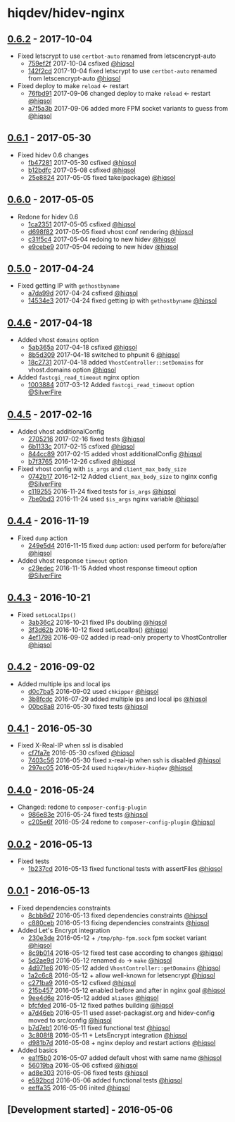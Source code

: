 # hiqdev/hidev-nginx

## [0.6.2] - 2017-10-04

- Fixed letscrypt to use `certbot-auto` renamed from letscencrypt-auto
    - [759ef2f] 2017-10-04 csfixed [@hiqsol]
    - [142f2cd] 2017-10-04 fixed letscrypt to use `certbot-auto` renamed from letscencrypt-auto [@hiqsol]
- Fixed deploy to make `reload` <- restart
    - [76fbd91] 2017-09-06 changed deploy to make `reload` <- restart [@hiqsol]
    - [a7f5a3b] 2017-09-06 added more FPM socket variants to guess from [@hiqsol]

## [0.6.1] - 2017-05-30

- Fixed hidev 0.6 changes
    - [fb47281] 2017-05-30 csfixed [@hiqsol]
    - [b12bdfc] 2017-05-08 csfixed [@hiqsol]
    - [25e8824] 2017-05-05 fixed take(package) [@hiqsol]

## [0.6.0] - 2017-05-05

- Redone for hidev 0.6
    - [1ca2351] 2017-05-05 csfixed [@hiqsol]
    - [d698f82] 2017-05-05 fixed vhost conf rendering [@hiqsol]
    - [c31f5c4] 2017-05-04 redoing to new hidev [@hiqsol]
    - [e9cebe9] 2017-05-04 redoing to new hidev [@hiqsol]

## [0.5.0] - 2017-04-24

- Fixed getting IP with `gethostbyname`
    - [a7da99d] 2017-04-24 csfixed [@hiqsol]
    - [14534e3] 2017-04-24 fixed getting ip with `gethostbyname` [@hiqsol]

## [0.4.6] - 2017-04-18

- Added vhost `domains` option
    - [5ab365a] 2017-04-18 csfixed [@hiqsol]
    - [8b5d309] 2017-04-18 switched to phpunit 6 [@hiqsol]
    - [18c2731] 2017-04-18 added `VhostController::setDomains` for vhost.domains option [@hiqsol]
- Added `fastcgi_read_timeout` nginx option
    - [1003884] 2017-03-12 Added `fastcgi_read_timeout` option [@SilverFire]

## [0.4.5] - 2017-02-16

- Added vhost additionalConfig
    - [2705216] 2017-02-16 fixed tests [@hiqsol]
    - [6b1133c] 2017-02-15 csfixed [@hiqsol]
    - [844cc89] 2017-02-15 added vhost additionalConfig [@hiqsol]
    - [b7f3765] 2016-12-26 csfixed [@hiqsol]
- Fixed vhost config with `is_args` and `client_max_body_size`
    - [0742b17] 2016-12-12 Added `client_max_body_size` to nginx config [@SilverFire]
    - [c119255] 2016-11-24 fixed tests for `is_args` [@hiqsol]
    - [7be0bd3] 2016-11-24 used `$is_args` nginx variable [@hiqsol]

## [0.4.4] - 2016-11-19

- Fixed `dump` action
    - [249e5d4] 2016-11-15 fixed `dump` action: used perform for before/after [@hiqsol]
- Added vhost response `timeout` option
    - [c29edec] 2016-11-15 Added vhost response timeout option [@SilverFire]

## [0.4.3] - 2016-10-21

- Fixed `setLocalIps()`
    - [3ab36c2] 2016-10-21 fixed IPs doubling [@hiqsol]
    - [3f3d62b] 2016-10-12 fixed setLocalIps() [@hiqsol]
    - [4ef1798] 2016-09-02 added ip read-only property to VhostController [@hiqsol]

## [0.4.2] - 2016-09-02

- Added multiple ips and local ips
    - [d0c7ba5] 2016-09-02 used `chkipper` [@hiqsol]
    - [3b8fcdc] 2016-07-29 added multiple ips and local ips [@hiqsol]
    - [00bc8a8] 2016-05-30 fixed tests [@hiqsol]

## [0.4.1] - 2016-05-30

- Fixed X-Real-IP when ssl is disabled
    - [cf7fa7e] 2016-05-30 csfixed [@hiqsol]
    - [7403c56] 2016-05-30 fixed x-real-ip when ssh is disabled [@hiqsol]
    - [297ec05] 2016-05-24 used `hiqdev/hidev-hiqdev` [@hiqsol]

## [0.4.0] - 2016-05-24

- Changed: redone to `composer-config-plugin`
    - [986e83e] 2016-05-24 fixed tests [@hiqsol]
    - [c205e6f] 2016-05-24 redone to `composer-config-plugin` [@hiqsol]

## [0.0.2] - 2016-05-13

- Fixed tests
    - [1b237cd] 2016-05-13 fixed functional tests with assertFiles [@hiqsol]

## [0.0.1] - 2016-05-13

- Fixed dependencies constraints
    - [8cbb8d7] 2016-05-13 fixed dependencies constraints [@hiqsol]
    - [c880ceb] 2016-05-13 fixing dependencies constraints [@hiqsol]
- Added Let's Encrypt integration
    - [230e3de] 2016-05-12 + `/tmp/php-fpm.sock` fpm socket variant [@hiqsol]
    - [8c9b014] 2016-05-12 fixed test case according to changes [@hiqsol]
    - [5d2ae9d] 2016-05-12 renamed `do` -> `make` [@hiqsol]
    - [4d971e6] 2016-05-12 added `VhostController::getDomains` [@hiqsol]
    - [1a2c6c8] 2016-05-12 + allow well-known for letsencrypt [@hiqsol]
    - [c271ba9] 2016-05-12 csfixed [@hiqsol]
    - [215b457] 2016-05-12 enabled before and after in nginx goal [@hiqsol]
    - [9ee4d6e] 2016-05-12 added `aliases` [@hiqsol]
    - [bfcfded] 2016-05-12 fixed pathes building [@hiqsol]
    - [a7d46eb] 2016-05-11 used asset-packagist.org and hidev-config moved to src/config [@hiqsol]
    - [b7d7eb1] 2016-05-11 fixed functional test [@hiqsol]
    - [3c808f8] 2016-05-11 + LetsEncrypt integration [@hiqsol]
    - [d981b7d] 2016-05-08 + nginx deploy and restart actions [@hiqsol]
- Added basics
    - [ea1f5b0] 2016-05-07 added default vhost with same name [@hiqsol]
    - [56019ba] 2016-05-06 csfixed [@hiqsol]
    - [ad8e303] 2016-05-06 fixed tests [@hiqsol]
    - [e592bcd] 2016-05-06 added functional tests [@hiqsol]
    - [eeffa35] 2016-05-06 inited [@hiqsol]

## [Development started] - 2016-05-06

[@hiqsol]: https://github.com/hiqsol
[sol@hiqdev.com]: https://github.com/hiqsol
[@SilverFire]: https://github.com/SilverFire
[d.naumenko.a@gmail.com]: https://github.com/SilverFire
[@tafid]: https://github.com/tafid
[andreyklochok@gmail.com]: https://github.com/tafid
[@BladeRoot]: https://github.com/BladeRoot
[bladeroot@gmail.com]: https://github.com/BladeRoot
[cf7fa7e]: https://github.com/hiqdev/hidev-nginx/commit/cf7fa7e
[7403c56]: https://github.com/hiqdev/hidev-nginx/commit/7403c56
[297ec05]: https://github.com/hiqdev/hidev-nginx/commit/297ec05
[986e83e]: https://github.com/hiqdev/hidev-nginx/commit/986e83e
[c205e6f]: https://github.com/hiqdev/hidev-nginx/commit/c205e6f
[1b237cd]: https://github.com/hiqdev/hidev-nginx/commit/1b237cd
[8cbb8d7]: https://github.com/hiqdev/hidev-nginx/commit/8cbb8d7
[c880ceb]: https://github.com/hiqdev/hidev-nginx/commit/c880ceb
[230e3de]: https://github.com/hiqdev/hidev-nginx/commit/230e3de
[8c9b014]: https://github.com/hiqdev/hidev-nginx/commit/8c9b014
[5d2ae9d]: https://github.com/hiqdev/hidev-nginx/commit/5d2ae9d
[4d971e6]: https://github.com/hiqdev/hidev-nginx/commit/4d971e6
[1a2c6c8]: https://github.com/hiqdev/hidev-nginx/commit/1a2c6c8
[c271ba9]: https://github.com/hiqdev/hidev-nginx/commit/c271ba9
[215b457]: https://github.com/hiqdev/hidev-nginx/commit/215b457
[9ee4d6e]: https://github.com/hiqdev/hidev-nginx/commit/9ee4d6e
[bfcfded]: https://github.com/hiqdev/hidev-nginx/commit/bfcfded
[a7d46eb]: https://github.com/hiqdev/hidev-nginx/commit/a7d46eb
[b7d7eb1]: https://github.com/hiqdev/hidev-nginx/commit/b7d7eb1
[3c808f8]: https://github.com/hiqdev/hidev-nginx/commit/3c808f8
[d981b7d]: https://github.com/hiqdev/hidev-nginx/commit/d981b7d
[ea1f5b0]: https://github.com/hiqdev/hidev-nginx/commit/ea1f5b0
[56019ba]: https://github.com/hiqdev/hidev-nginx/commit/56019ba
[ad8e303]: https://github.com/hiqdev/hidev-nginx/commit/ad8e303
[e592bcd]: https://github.com/hiqdev/hidev-nginx/commit/e592bcd
[eeffa35]: https://github.com/hiqdev/hidev-nginx/commit/eeffa35
[3b8fcdc]: https://github.com/hiqdev/hidev-nginx/commit/3b8fcdc
[00bc8a8]: https://github.com/hiqdev/hidev-nginx/commit/00bc8a8
[d0c7ba5]: https://github.com/hiqdev/hidev-nginx/commit/d0c7ba5
[3ab36c2]: https://github.com/hiqdev/hidev-nginx/commit/3ab36c2
[3f3d62b]: https://github.com/hiqdev/hidev-nginx/commit/3f3d62b
[4ef1798]: https://github.com/hiqdev/hidev-nginx/commit/4ef1798
[249e5d4]: https://github.com/hiqdev/hidev-nginx/commit/249e5d4
[c29edec]: https://github.com/hiqdev/hidev-nginx/commit/c29edec
[6b1133c]: https://github.com/hiqdev/hidev-nginx/commit/6b1133c
[844cc89]: https://github.com/hiqdev/hidev-nginx/commit/844cc89
[b7f3765]: https://github.com/hiqdev/hidev-nginx/commit/b7f3765
[0742b17]: https://github.com/hiqdev/hidev-nginx/commit/0742b17
[c119255]: https://github.com/hiqdev/hidev-nginx/commit/c119255
[7be0bd3]: https://github.com/hiqdev/hidev-nginx/commit/7be0bd3
[Under development]: https://github.com/hiqdev/hidev-nginx/compare/0.6.1...HEAD
[0.4.4]: https://github.com/hiqdev/hidev-nginx/compare/0.4.3...0.4.4
[0.4.3]: https://github.com/hiqdev/hidev-nginx/compare/0.4.2...0.4.3
[0.4.2]: https://github.com/hiqdev/hidev-nginx/compare/0.4.1...0.4.2
[0.4.1]: https://github.com/hiqdev/hidev-nginx/compare/0.4.0...0.4.1
[0.4.0]: https://github.com/hiqdev/hidev-nginx/compare/0.0.2...0.4.0
[0.0.2]: https://github.com/hiqdev/hidev-nginx/compare/0.0.1...0.0.2
[0.0.1]: https://github.com/hiqdev/hidev-nginx/releases/tag/0.0.1
[2705216]: https://github.com/hiqdev/hidev-nginx/commit/2705216
[0.4.5]: https://github.com/hiqdev/hidev-nginx/compare/0.4.4...0.4.5
[5ab365a]: https://github.com/hiqdev/hidev-nginx/commit/5ab365a
[8b5d309]: https://github.com/hiqdev/hidev-nginx/commit/8b5d309
[18c2731]: https://github.com/hiqdev/hidev-nginx/commit/18c2731
[1003884]: https://github.com/hiqdev/hidev-nginx/commit/1003884
[0.4.6]: https://github.com/hiqdev/hidev-nginx/compare/0.4.5...0.4.6
[14534e3]: https://github.com/hiqdev/hidev-nginx/commit/14534e3
[a7da99d]: https://github.com/hiqdev/hidev-nginx/commit/a7da99d
[0.5.0]: https://github.com/hiqdev/hidev-nginx/compare/0.4.6...0.5.0
[1ca2351]: https://github.com/hiqdev/hidev-nginx/commit/1ca2351
[d698f82]: https://github.com/hiqdev/hidev-nginx/commit/d698f82
[c31f5c4]: https://github.com/hiqdev/hidev-nginx/commit/c31f5c4
[e9cebe9]: https://github.com/hiqdev/hidev-nginx/commit/e9cebe9
[0.6.0]: https://github.com/hiqdev/hidev-nginx/compare/0.5.0...0.6.0
[fb47281]: https://github.com/hiqdev/hidev-nginx/commit/fb47281
[b12bdfc]: https://github.com/hiqdev/hidev-nginx/commit/b12bdfc
[25e8824]: https://github.com/hiqdev/hidev-nginx/commit/25e8824
[0.6.1]: https://github.com/hiqdev/hidev-nginx/compare/0.6.0...0.6.1
[759ef2f]: https://github.com/hiqdev/hidev-nginx/commit/759ef2f
[142f2cd]: https://github.com/hiqdev/hidev-nginx/commit/142f2cd
[76fbd91]: https://github.com/hiqdev/hidev-nginx/commit/76fbd91
[a7f5a3b]: https://github.com/hiqdev/hidev-nginx/commit/a7f5a3b
[0.6.2]: https://github.com/hiqdev/hidev-nginx/compare/0.6.1...0.6.2

